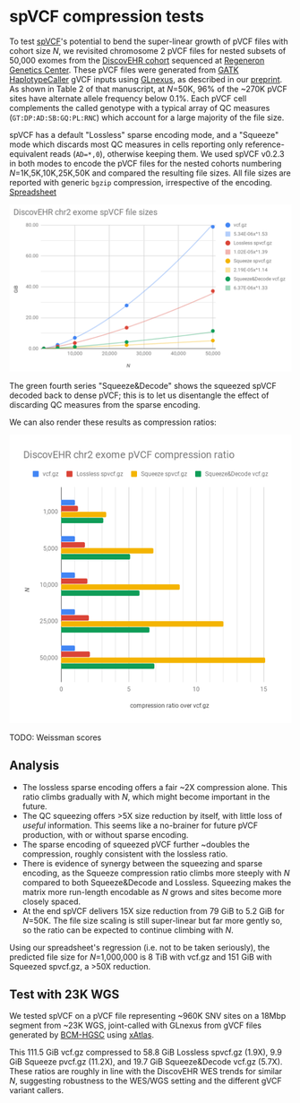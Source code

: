 # spVCF compression tests

To test [spVCF](https://github.com/mlin/spVCF)'s potential to bend the super-linear growth of pVCF files with cohort size *N*, we revisited chromosome 2 pVCF files for nested subsets of 50,000 exomes from the [DiscovEHR cohort](http://science.sciencemag.org/content/354/6319/aaf6814) sequenced at [Regeneron Genetics Center](https://www.regeneron.com/genetics-center). These pVCF files were generated from [GATK HaplotypeCaller](https://www.biorxiv.org/content/early/2017/11/14/201178.1) gVCF inputs using [GLnexus](https://github.com/dnanexus-rnd/GLnexus), as described in our [preprint](https://www.biorxiv.org/content/early/2018/06/11/343970). As shown in Table 2 of that manuscript, at *N*=50K, 96% of the ~270K pVCF sites have alternate allele frequency below 0.1%. Each pVCF cell complements the called genotype with a typical array of QC measures (`GT:DP:AD:SB:GQ:PL:RNC`) which account for a large majority of the file size. 

spVCF has a default "Lossless" sparse encoding mode, and a "Squeeze" mode which discards most QC measures in cells reporting only reference-equivalent reads (`AD=*,0`), otherwise keeping them. We used spVCF v0.2.3 in both modes to encode the pVCF files for the nested cohorts numbering *N*=1K,5K,10K,25K,50K and compared the resulting file sizes. All file sizes are reported with generic `bgzip` compression, irrespective of the encoding. [Spreadsheet](https://docs.google.com/spreadsheets/d/1IwjbZzPpuYl9HroRCxqcM5bsvJ46ISn-vcOFi7pQxRo/edit?usp=sharing)

![](https://github.com/mlin/spVCF/raw/master/doc/media/DiscovEHR_file_size.png)

The green fourth series "Squeeze&Decode" shows the squeezed spVCF decoded back to dense pVCF; this is to let us disentangle the effect of discarding QC measures from the sparse encoding. 

We can also render these results as compression ratios:

![](https://github.com/mlin/spVCF/raw/master/doc/media/DiscovEHR_compression_ratio.png)

TODO: Weissman scores

## Analysis

* The lossless sparse encoding offers a fair ~2X compression alone. This ratio climbs gradually with *N*, which might become important in the future.
* The QC squeezing offers >5X size reduction by itself, with little loss of *useful* information. This seems like a no-brainer for future pVCF production, with or without sparse encoding.
* The sparse encoding of squeezed pVCF further ~doubles the compression, roughly consistent with the lossless ratio.
* There is evidence of synergy between the squeezing and sparse encoding, as the Squeeze compression ratio climbs more steeply with *N* compared to both Squeeze&Decode and Lossless. Squeezing makes the matrix more run-length encodable as *N* grows and sites become more closely spaced.
* At the end spVCF delivers 15X size reduction from 79 GiB to 5.2 GiB for *N*=50K. The file size scaling is still super-linear but far more gently so, so the ratio can be expected to continue climbing with *N*.

Using our spreadsheet's regression (i.e. not to be taken seriously), the predicted file size for *N*=1,000,000 is 8 TiB with vcf.gz and 151 GiB with Squeezed spvcf.gz, a >50X reduction.

## Test with 23K WGS

We tested spVCF on a pVCF file representing ~960K SNV sites on a 18Mbp segment from ~23K WGS, joint-called with GLnexus from gVCF files generated by [BCM-HGSC](https://www.hgsc.bcm.edu/) using [xAtlas](https://www.biorxiv.org/content/early/2018/04/05/295071).

This 111.5 GiB vcf.gz compressed to 58.8 GiB Lossless spvcf.gz (1.9X), 9.9 GiB Squeeze pvcf.gz (11.2X), and 19.7 GiB Squeeze&Decode vcf.gz (5.7X). These ratios are roughly in line with the DiscovEHR WES trends for similar *N*, suggesting robustness to the WES/WGS setting and the different gVCF variant callers.
